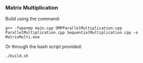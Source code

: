 ### Matrix Multiplication

Build using the command:

```
g++ -fopenmp main.cpp OMPParallelMultiplication.cpp ParallelMultiplication.cpp SequentialMultiplication.cpp -o MatrixMulti.exe
```

Or through the bash script provided:

```
./build.sh
```